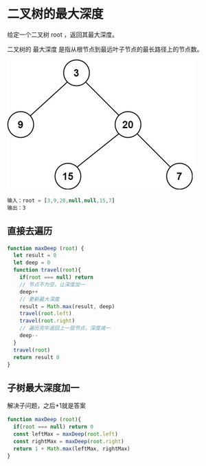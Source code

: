 # 二叉树的最大深度

给定一个二叉树 root ，返回其最大深度。

二叉树的 最大深度 是指从根节点到最远叶子节点的最长路径上的节点数。

![二叉树](../images/ex_depth.jpeg)

```js
输入：root = [3,9,20,null,null,15,7]
输出：3
```

## 直接去遍历
```js
function maxDeep (root) {
  let result = 0
  let deep = 0
  function travel(root){
    if(root === null) return
    // 节点不为空，让深度加一
    deep++
    // 更新最大深度
    result = Math.max(result, deep)
    travel(root.left)
    travel(root.right)
    // 遍历完毕返回上一层节点，深度减一
    deep--
  }
  travel(root)
  return result 0
}
```

## 子树最大深度加一

解决子问题，之后+1就是答案

```js
function maxDeep (root){
  if(root === null) return 0
  const leftMax = maxDeep(root.left)
  const rightMax = maxDeep(root.right)
  return 1 + Math.max(leftMax, rightMax)
}
```